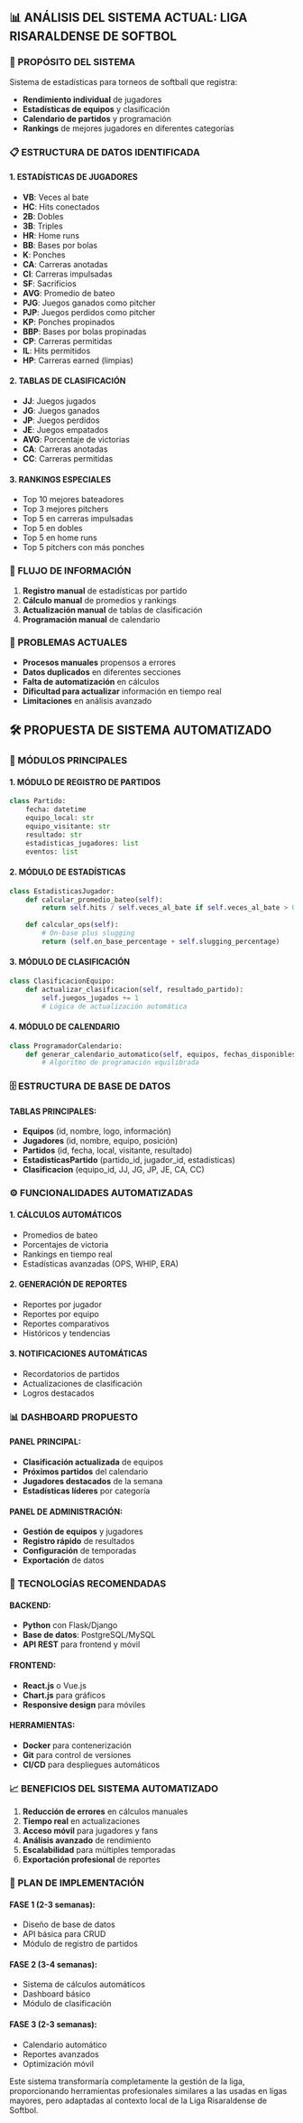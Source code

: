 ## 📊 ANÁLISIS DEL SISTEMA ACTUAL: LIGA RISARALDENSE DE SOFTBOL

### 🎯 PROPÓSITO DEL SISTEMA
Sistema de estadísticas para torneos de softball que registra:
- **Rendimiento individual** de jugadores
- **Estadísticas de equipos** y clasificación
- **Calendario de partidos** y programación
- **Rankings** de mejores jugadores en diferentes categorías

### 📋 ESTRUCTURA DE DATOS IDENTIFICADA

#### 1. **ESTADÍSTICAS DE JUGADORES**
- **VB**: Veces al bate
- **HC**: Hits conectados
- **2B**: Dobles
- **3B**: Triples
- **HR**: Home runs
- **BB**: Bases por bolas
- **K**: Ponches
- **CA**: Carreras anotadas
- **CI**: Carreras impulsadas
- **SF**: Sacrificios
- **AVG**: Promedio de bateo
- **PJG**: Juegos ganados como pitcher
- **PJP**: Juegos perdidos como pitcher
- **KP**: Ponches propinados
- **BBP**: Bases por bolas propinadas
- **CP**: Carreras permitidas
- **IL**: Hits permitidos
- **HP**: Carreras earned (limpias)

#### 2. **TABLAS DE CLASIFICACIÓN**
- **JJ**: Juegos jugados
- **JG**: Juegos ganados
- **JP**: Juegos perdidos
- **JE**: Juegos empatados
- **AVG**: Porcentaje de victorias
- **CA**: Carreras anotadas
- **CC**: Carreras permitidas

#### 3. **RANKINGS ESPECIALES**
- Top 10 mejores bateadores
- Top 3 mejores pitchers
- Top 5 en carreras impulsadas
- Top 5 en dobles
- Top 5 en home runs
- Top 5 pitchers con más ponches

### 🔄 FLUJO DE INFORMACIÓN
1. **Registro manual** de estadísticas por partido
2. **Cálculo manual** de promedios y rankings
3. **Actualización manual** de tablas de clasificación
4. **Programación manual** de calendario

### 🚨 PROBLEMAS ACTUALES
- **Procesos manuales** propensos a errores
- **Datos duplicados** en diferentes secciones
- **Falta de automatización** en cálculos
- **Dificultad para actualizar** información en tiempo real
- **Limitaciones** en análisis avanzado

## 🛠️ PROPUESTA DE SISTEMA AUTOMATIZADO

### 📱 MÓDULOS PRINCIPALES

#### 1. **MÓDULO DE REGISTRO DE PARTIDOS**
```python
class Partido:
    fecha: datetime
    equipo_local: str
    equipo_visitante: str
    resultado: str
    estadisticas_jugadores: list
    eventos: list
```

#### 2. **MÓDULO DE ESTADÍSTICAS**
```python
class EstadisticasJugador:
    def calcular_promedio_bateo(self):
        return self.hits / self.veces_al_bate if self.veces_al_bate > 0 else 0
    
    def calcular_ops(self):
        # On-base plus slugging
        return (self.on_base_percentage + self.slugging_percentage)
```

#### 3. **MÓDULO DE CLASIFICACIÓN**
```python
class ClasificacionEquipo:
    def actualizar_clasificacion(self, resultado_partido):
        self.juegos_jugados += 1
        # Lógica de actualización automática
```

#### 4. **MÓDULO DE CALENDARIO**
```python
class ProgramadorCalendario:
    def generar_calendario_automatico(self, equipos, fechas_disponibles):
        # Algoritmo de programación equilibrada
```

### 🗄️ ESTRUCTURA DE BASE DE DATOS

#### TABLAS PRINCIPALES:
- **Equipos** (id, nombre, logo, información)
- **Jugadores** (id, nombre, equipo, posición)
- **Partidos** (id, fecha, local, visitante, resultado)
- **EstadisticasPartido** (partido_id, jugador_id, estadisticas)
- **Clasificacion** (equipo_id, JJ, JG, JP, JE, CA, CC)

### ⚙️ FUNCIONALIDADES AUTOMATIZADAS

#### 1. **CÁLCULOS AUTOMÁTICOS**
- Promedios de bateo
- Porcentajes de victoria
- Rankings en tiempo real
- Estadísticas avanzadas (OPS, WHIP, ERA)

#### 2. **GENERACIÓN DE REPORTES**
- Reportes por jugador
- Reportes por equipo
- Reportes comparativos
- Históricos y tendencias

#### 3. **NOTIFICACIONES AUTOMÁTICAS**
- Recordatorios de partidos
- Actualizaciones de clasificación
- Logros destacados

### 📊 DASHBOARD PROPUESTO

#### PANEL PRINCIPAL:
- **Clasificación actualizada** de equipos
- **Próximos partidos** del calendario
- **Jugadores destacados** de la semana
- **Estadísticas líderes** por categoría

#### PANEL DE ADMINISTRACIÓN:
- **Gestión de equipos** y jugadores
- **Registro rápido** de resultados
- **Configuración** de temporadas
- **Exportación** de datos

### 🔧 TECNOLOGÍAS RECOMENDADAS

#### BACKEND:
- **Python** con Flask/Django
- **Base de datos**: PostgreSQL/MySQL
- **API REST** para frontend y móvil

#### FRONTEND:
- **React.js** o Vue.js
- **Chart.js** para gráficos
- **Responsive design** para móviles

#### HERRAMIENTAS:
- **Docker** para contenerización
- **Git** para control de versiones
- **CI/CD** para despliegues automáticos

### 📈 BENEFICIOS DEL SISTEMA AUTOMATIZADO

1. **Reducción de errores** en cálculos manuales
2. **Tiempo real** en actualizaciones
3. **Acceso móvil** para jugadores y fans
4. **Análisis avanzado** de rendimiento
5. **Escalabilidad** para múltiples temporadas
6. **Exportación profesional** de reportes

### 🚀 PLAN DE IMPLEMENTACIÓN

#### FASE 1 (2-3 semanas):
- Diseño de base de datos
- API básica para CRUD
- Módulo de registro de partidos

#### FASE 2 (3-4 semanas):
- Sistema de cálculos automáticos
- Dashboard básico
- Módulo de clasificación

#### FASE 3 (2-3 semanas):
- Calendario automático
- Reportes avanzados
- Optimización móvil

Este sistema transformaría completamente la gestión de la liga, proporcionando herramientas profesionales similares a las usadas en ligas mayores, pero adaptadas al contexto local de la Liga Risaraldense de Softbol.

